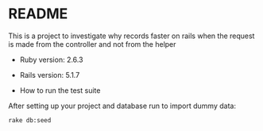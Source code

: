 # README

This is a project to investigate why records faster on rails when the request is made from the controller and not from the helper

* Ruby version: 2.6.3
* Rails version: 5.1.7


* How to run the test suite

After setting up your project and database run to import dummy data:

`rake db:seed`

